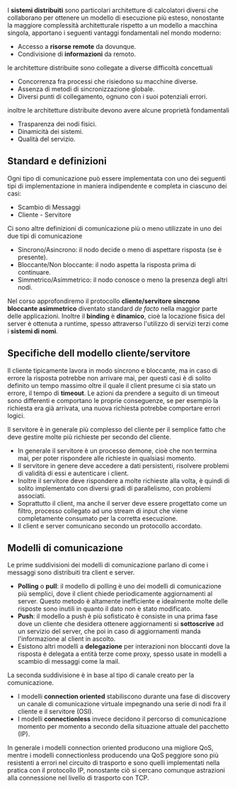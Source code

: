 I **sistemi distribuiti** sono particolari architetture di calcolatori diversi che collaborano per ottenere un modello di esecuzione più esteso, nonostante la maggiore complessità architetturale rispetto a un modello a macchina singola, apportano i seguenti vantaggi fondamentali nel mondo moderno:
* Accesso a **risorse remote** da dovunque.
* Condivisione di **informazioni** da remoto.

le architetture distribuite sono collegate a diverse difficoltà concettuali
* Concorrenza fra processi che risiedono su macchine diverse.
* Assenza di metodi di sincronizzazione globale.
* Diversi punti di collegamento, ognuno con i suoi potenziali errori.

inoltre le architetture distribuite devono avere alcune proprietà fondamentali
* Trasparenza dei nodi fisici.
* Dinamicità dei sistemi.
* Qualità del servizio.
## Standard e definizioni
Ogni tipo di comunicazione può essere implementata con uno dei seguenti tipi di implementazione in maniera indipendente e completa in ciascuno dei casi:
* Scambio di Messaggi
* Cliente - Servitore

Ci sono altre definizioni di comunicazione più o meno utilizzate in uno dei due tipi di comunicazione
* Sincrono/Asincrono: il nodo decide o meno di aspettare risposta (se è presente).
* Bloccante/Non bloccante: il nodo aspetta la risposta prima di continuare.
* Simmetrico/Asimmetrico: il nodo conosce o meno la presenza degli altri nodi.

Nel corso approfondiremo il protocollo **cliente/servitore sincrono bloccante asimmetrico** diventato standard *de facto* nella maggior parte delle applicazioni.
Inoltre il **binding** è **dinamico**, cioè la locazione fisica del server è ottenuta a runtime, spesso attraverso l'utilizzo di servizi terzi come i **sistemi di nomi**.
## Specifiche dell modello cliente/servitore
Il cliente tipicamente lavora in modo sincrono e bloccante, ma in caso di errore la risposta potrebbe non arrivare mai, per questi casi è di solito definito un tempo massimo oltre il quale il client presume ci sia stato un errore, il tempo di **timeout**.
Le azioni da prendere a seguito di un timeout sono differenti e comportano le proprie conseguenze, se per esempio la richiesta era già arrivata, una nuova richiesta potrebbe comportare errori logici.

Il servitore è in generale più complesso del cliente per il semplice fatto che deve gestire molte più richieste per secondo del cliente.
* In generale il servitore è un processo demone, cioè che non termina mai, per poter rispondere alle richieste in qualsiasi momento.
* Il servitore in genere deve accedere a dati persistenti, risolvere problemi di validità di essi e autenticare i client.
* Inoltre il servitore deve rispondere a molte richieste alla volta, è quindi di solito implementato con diversi gradi di parallelismo, con problemi associati.
* Soprattutto il client, ma anche il server deve essere progettato come un filtro, processo collegato ad uno stream di input che viene completamente consumato per la corretta esecuzione.
* Il client e server comunicano secondo un protocollo accordato.
## Modelli di comunicazione
Le prime suddivisioni dei modelli di comunicazione parlano di come i messaggi sono distribuiti tra client e server.
* **Polling** o **pull**: il modello di polling è uno dei modelli di comunicazione più semplici, dove il client chiede periodicamente aggiornamenti al server. Questo metodo è altamente inefficiente e idealmente molte delle risposte sono inutili in quanto il dato non è stato modificato.
* **Push**: il modello a push è più sofisticato è consiste in una prima fase dove un cliente che desidera ottenere aggiornamenti si **sottoscrive** ad un servizio del server, che poi in caso di aggiornamenti manda l'informazione al client in ascolto.
* Esistono altri modelli a **delegazione** per interazioni non bloccanti dove la risposta è delegata a entità terze come proxy, spesso usate in modelli a scambio di messaggi come la mail.

La seconda suddivisione è in base al tipo di canale creato per la comunicazione.
* I modelli **connection oriented** stabiliscono durante una fase di discovery un canale di comunicazione virtuale impegnando una serie di nodi fra il cliente e il servitore (OSI).
* I modelli **connectionless** invece decidono il percorso di comunicazione momento per momento a secondo della situazione attuale del pacchetto (IP).

In generale i modelli connection oriented producono una migliore QoS, mentre i modelli connectionless producendo una QoS peggiore sono più resistenti a errori nel circuito di trasporto e sono quelli implementati nella pratica con il protocollo IP, nonostante ciò si cercano comunque astrazioni alla connessione nel livello di trasporto con TCP.